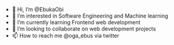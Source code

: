 - 👋 Hi, I’m @EbukaObi
- 👀 I’m interested in Software Engineering and Machine learning
- 🌱 I’m currently learning Frontend web development
- 💞️ I’m looking to collaborate on web development projects
- 📫 How to reach me @oga_ebus via twitter

<!---
EbukaObi/EbukaObi is a ✨ special ✨ repository because its `README.md` (this file) appears on your GitHub profile.
You can click the Preview link to take a look at your changes.
--->
